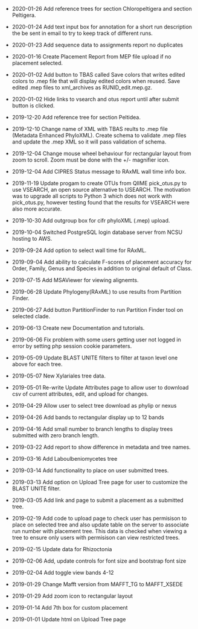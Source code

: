* 2020-01-26
Add reference trees for section Chloropeltigera and section Peltigera.

* 2020-01-24
Add text input box for annotation for a short run description the be sent in email to try to keep track of different runs.

* 2020-01-23
Add sequence data to assignments report no duplicates

* 2020-01-16
Create Placement Report from MEP file upload if no placement selected.

* 2020-01-02
Add button to TBAS called Save colors that writes edited colors to .mep file that will display edited colors when reused. Save edited .mep files to xml_archives as RUNID_edit.mep.gz.

* 2020-01-02
Hide links to vsearch and otus report until after submit button is clicked.

* 2019-12-20
Add reference tree for section Peltidea.

* 2019-12-10
Change name of XML with TBAS reults to .mep file (Metadata Enhanced PhyloXML). Create schema to validate .mep files and update the .mep XML so it will pass validation of schema.

* 2019-12-04
Change mouse wheel behaviour for rectangular layout from zoom to scroll. Zoom must be done with the +/- magnifier icon.

* 2019-12-04
Add CIPRES Status message to RAxML wall time info box.

* 2019-11-19
Update progam to create OTUs from QIIME pick_otus.py to use VSEARCH, an open source alternative to USEARCH. The motivation was to upgrade all scripts to Python 3 which does not work with pick_otus.py, however testing found that the results for VSEARCH were also more accurate.

* 2019-10-30
Add outgroup box for cifr phyloXML (.mep) upload.

* 2019-10-04
Switched PostgreSQL login database server from NCSU hosting to AWS.

* 2019-09-24
Add option to select wall time for RAxML.

* 2019-09-04
Add ability to calculate F-scores of placement accuracy for Order, Family, Genus and Species in addition to original default of Class.

* 2019-07-15
Add MSAViewer for viewing alignemts.

* 2019-06-28
Update Phylogeny(RAxML) to use results from Partition Finder.

* 2019-06-27
Add button PartitionFinder to run Partition Finder tool on selected clade.

* 2019-06-13
Create new Documentation and tutorials.

* 2019-06-06
Fix problem with some users getting user not logged in error by setting php session cookie parameters.

* 2019-05-09
Update BLAST UNITE filters to filter at taxon level one above for each tree.

* 2019-05-07
New Xylariales tree data.

* 2019-05-01
Re-write Update Attributes page to allow user to download csv of current attributes, edit, and upload for changes.

* 2019-04-29
Allow user to select tree download as phylip or nexus

* 2019-04-26
Add bands to rectangular display up to 12 bands

* 2019-04-16
Add small number to branch lengths to display trees submitted with zero branch length.

* 2019-03-22
Add report to show difference in metadata and tree names.

* 2019-03-16
Add Laboulbeniomycetes tree

* 2019-03-14
Add functionality to place on user submitted trees.

* 2019-03-13
Add option on Upload Tree page for user to customize the BLAST UNITE filter.

* 2019-03-05
Add link and page to submit a placement as a submitted tree.

* 2019-02-19
Add code to upload page to check user has permisison to place on selected tree and also update  table on the server to associate run number with placement tree. This data is checked when viewing a tree to ensure only users with permisison can view restricted trees.

* 2019-02-15
Update data for Rhizoctonia

* 2019-02-06
Add, update controls for font size and bootstrap font size

* 2019-02-04
Add toggle view bands 4-12

* 2019-01-29
Change Mafft version from MAFFT_TG to MAFFT_XSEDE

* 2019-01-29
Add zoom icon to rectangular layout

* 2019-01-14
Add 7th box for custom placement

* 2019-01-01
Update html on Upload Tree page
